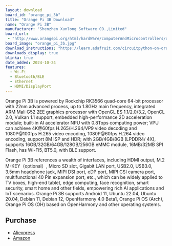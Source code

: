 ```yaml
---
layout: download
board_id: "orange_pi_3b"
title: "Orange Pi 3B Download"
name: "Orange Pi 3B"
manufacturer: "Shenzhen Xunlong Software CO.,Limited"
board_url:
 - "http://www.orangepi.org/html/hardWare/computerAndMicrocontrollers/details/Orange-Pi-3B.html"
board_image: "orange_pi_3b.jpg"
download_instructions: "https://learn.adafruit.com/circuitpython-on-orangepi-linux/circuitpython-orangepi"
downloads_display: true
blinka: true
date_added: 2024-10-24
features:
  - Wi-Fi
  - Bluetooth/BLE
  - Ethernet
  - HDMI/DisplayPort
---
```


Orange Pi 3B is powered by Rockchip RK3566 quad-core 64-bit processor with 22nm advanced process, up to 1.8GHz main frequency, integrated ARM Mali G52 2EE graphics processor with OpenGL ES 1.1/2.0/3.2, OpenCL 2.0, Vulkan 1.1 support, embedded high-performance 2D acceleration module; built-in AI accelerator NPU with 0.8Tops computing power; VPU can achieve 4K@60fps H.265/H.264/VP9 video decoding and 1080P@100fps H.265 video encoding, 1080P@60fps H.264 video encoding, support 8M ISP and HDR; with 2GB/4GB/8GB (LPDDR4/ 4X), supports 16GB/32GB/64GB/128GB/256GB eMMC module, 16MB/32MB SPI Flash, has Wi-Fi5, BT5.0, with BLE support.

Orange Pi 3B references a wealth of interfaces, including HDMI output, M.2 M-KEY（optional）, Micro SD slot, Gigabit LAN port, USB2.0, USB3.0, 3.5mm headphone jack, MIPI DSI port, eDP port, MIPI CSI camera port, multifunctional 40 Pin expansion port, etc., which can be widely applied to TV boxes, high-end tablet, edge computing, face recognition, smart security, smart home and other fields, empowering rich AI applications and IoT scenarios.
Orange Pi 3B supports Android 11, Ubuntu 22.04, Ubuntu 20.04, Debian 11, Debian 12, OpenHarmony 4.0 Beta1, Orange Pi OS (Arch), Orange Pi OS (OH) based on OpenHarmony and other operating systems.

## Purchase
* [Aliexpress](https://www.aliexpress.us/item/3256805733558464.html)
* [Amazon](https://amzn.to/4dmcwEn)
